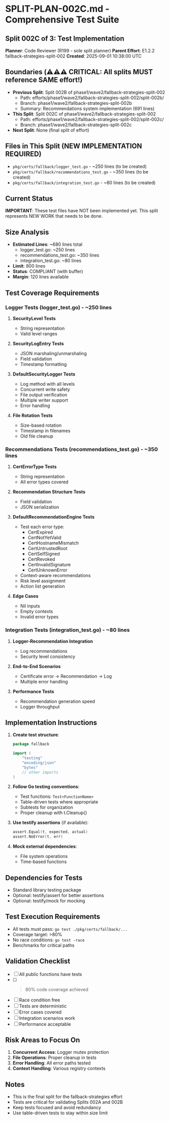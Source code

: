 # SPLIT-PLAN-002C.md - Comprehensive Test Suite

## Split 002C of 3: Test Implementation
**Planner**: Code Reviewer (R199 - sole split planner)
**Parent Effort**: E1.2.2 fallback-strategies-split-002
**Created**: 2025-09-01 10:38:00 UTC

<!-- ⚠️ ORCHESTRATOR METADATA PLACEHOLDER - DO NOT REMOVE ⚠️ -->
<!-- The orchestrator will add infrastructure metadata below: -->
<!-- WORKING_DIRECTORY, BRANCH, REMOTE, BASE_BRANCH, etc. -->
<!-- SW Engineers MUST read this metadata to navigate to the correct directory -->
<!-- END PLACEHOLDER -->

## Boundaries (⚠️⚠️⚠️ CRITICAL: All splits MUST reference SAME effort!)
- **Previous Split**: Split 002B of phase1/wave2/fallback-strategies-split-002
  - Path: efforts/phase1/wave2/fallback-strategies-split-002/split-002b/
  - Branch: phase1/wave2/fallback-strategies-split-002b
  - Summary: Recommendations system implementation (691 lines)
- **This Split**: Split 002C of phase1/wave2/fallback-strategies-split-002
  - Path: efforts/phase1/wave2/fallback-strategies-split-002/split-002c/
  - Branch: phase1/wave2/fallback-strategies-split-002c
- **Next Split**: None (final split of effort)

## Files in This Split (NEW IMPLEMENTATION REQUIRED)
- `pkg/certs/fallback/logger_test.go` - ~250 lines (to be created)
- `pkg/certs/fallback/recommendations_test.go` - ~350 lines (to be created)
- `pkg/certs/fallback/integration_test.go` - ~80 lines (to be created)

## Current Status
**IMPORTANT**: These test files have NOT been implemented yet.
This split represents NEW WORK that needs to be done.

## Size Analysis
- **Estimated Lines**: ~680 lines total
  - logger_test.go: ~250 lines
  - recommendations_test.go: ~350 lines
  - integration_test.go: ~80 lines
- **Limit**: 800 lines
- **Status**: COMPLIANT (with buffer)
- **Margin**: 120 lines available

## Test Coverage Requirements

### Logger Tests (logger_test.go) - ~250 lines
1. **SecurityLevel Tests**
   - String representation
   - Valid level ranges
   
2. **SecurityLogEntry Tests**
   - JSON marshaling/unmarshaling
   - Field validation
   - Timestamp formatting
   
3. **DefaultSecurityLogger Tests**
   - Log method with all levels
   - Concurrent write safety
   - File output verification
   - Multiple writer support
   - Error handling

4. **File Rotation Tests**
   - Size-based rotation
   - Timestamp in filenames
   - Old file cleanup

### Recommendations Tests (recommendations_test.go) - ~350 lines
1. **CertErrorType Tests**
   - String representation
   - All error types covered

2. **Recommendation Structure Tests**
   - Field validation
   - JSON serialization

3. **DefaultRecommendationEngine Tests**
   - Test each error type:
     * CertExpired
     * CertNotYetValid
     * CertHostnameMismatch
     * CertUntrustedRoot
     * CertSelfSigned
     * CertRevoked
     * CertInvalidSignature
     * CertUnknownError
   - Context-aware recommendations
   - Risk level assignment
   - Action list generation

4. **Edge Cases**
   - Nil inputs
   - Empty contexts
   - Invalid error types

### Integration Tests (integration_test.go) - ~80 lines
1. **Logger-Recommendation Integration**
   - Log recommendations
   - Security level consistency
   
2. **End-to-End Scenarios**
   - Certificate error → Recommendation → Log
   - Multiple error handling
   
3. **Performance Tests**
   - Recommendation generation speed
   - Logger throughput

## Implementation Instructions
1. **Create test structure**:
   ```go
   package fallback
   
   import (
       "testing"
       "encoding/json"
       "bytes"
       // other imports
   )
   ```

2. **Follow Go testing conventions**:
   - Test functions: `Test<FunctionName>`
   - Table-driven tests where appropriate
   - Subtests for organization
   - Proper cleanup with t.Cleanup()

3. **Use testify assertions** (if available):
   ```go
   assert.Equal(t, expected, actual)
   assert.NoError(t, err)
   ```

4. **Mock external dependencies**:
   - File system operations
   - Time-based functions

## Dependencies for Tests
- Standard library testing package
- Optional: testify/assert for better assertions
- Optional: testify/mock for mocking

## Test Execution Requirements
- All tests must pass: `go test ./pkg/certs/fallback/...`
- Coverage target: >80%
- No race conditions: `go test -race`
- Benchmarks for critical paths

## Validation Checklist
- [ ] All public functions have tests
- [ ] >80% code coverage achieved
- [ ] Race condition free
- [ ] Tests are deterministic
- [ ] Error cases covered
- [ ] Integration scenarios work
- [ ] Performance acceptable

## Risk Areas to Focus On
1. **Concurrent Access**: Logger mutex protection
2. **File Operations**: Proper cleanup in tests
3. **Error Handling**: All error paths tested
4. **Context Handling**: Various registry contexts

## Notes
- This is the final split for the fallback-strategies effort
- Tests are critical for validating Splits 002A and 002B
- Keep tests focused and avoid redundancy
- Use table-driven tests to stay within size limit